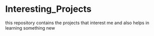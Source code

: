 # Interesting_Projects
this repository contains the projects that interest me and also helps in learning something new

